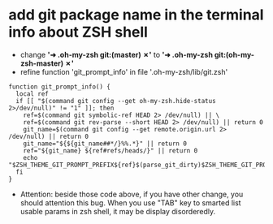 # add git package name in the terminal info about ZSH shell

- change **'➜  .oh-my-zsh git:(master) ✗'** to **'➜  .oh-my-zsh git:(oh-my-zsh-master) ✗'**
- refine function 'git_prompt_info' in file '.oh-my-zsh/lib/git.zsh'

```shell
function git_prompt_info() {
  local ref
  if [[ "$(command git config --get oh-my-zsh.hide-status 2>/dev/null)" != "1" ]]; then
    ref=$(command git symbolic-ref HEAD 2> /dev/null) || \
    ref=$(command git rev-parse --short HEAD 2> /dev/null) || return 0
    git_name=$(command git config --get remote.origin.url 2> /dev/null) || return 0
    git_name="${${git_name##*/}%%.*}" || return 0
    ref="${git_name} ${ref#refs/heads/}" || return 0
    echo "$ZSH_THEME_GIT_PROMPT_PREFIX${ref}$(parse_git_dirty)$ZSH_THEME_GIT_PROMPT_SUFFIX"
  fi
}
```

- Attention: beside those code above, if you have other change, you should attention this bug. When you use "TAB" key to smarted list usable params in zsh shell, it may be display disorderedly.